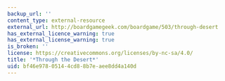 ```yaml
---
backup_url: ''
content_type: external-resource
external_url: http://boardgamegeek.com/boardgame/503/through-desert
has_external_licence_warning: true
has_external_license_warning: true
is_broken: ''
license: https://creativecommons.org/licenses/by-nc-sa/4.0/
title: '*Through the Desert*'
uid: bf46e978-0514-4cd8-8b7e-aee8dd4a140d
---
```

